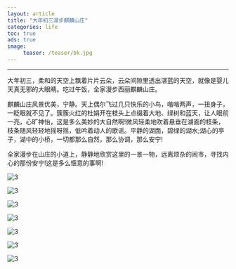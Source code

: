 ```yaml
---
layout: article
title: "大年初三漫步麒麟山庄"
categories: life
toc: true
ads: true
image:
     teaser: /teaser/bk.jpg
---
```


---

大年初三，柔和的天空上飘着片片云朵，云朵间隙里透出湛蓝的天空，就像是婴儿天真无邪的大眼睛。吃过午饭，全家漫步西丽麒麟山庄。

麒麟山庄风景优美，宁静。天上偶尔飞过几只快乐的小鸟，喈喈两声，一扭身子，一眨眼就不见了。簇簇火红的杜娟开在枝头上点缀着大地、绿树和蓝天，让人眼前一亮，心旷神怡，这是多么美妙的大自然啊!微风轻柔地吹着悬垂在湖面的枝条，枝条随风轻轻地摇呀摇，低吟着动人的歌谣。平静的湖面，碧绿的湖水;湖心的亭子，湖中的小桥，一切都那么自然，那么协调，那么安宁!

全家漫步在山庄的小道上，静静地欣赏这里的一景一物，远离烦杂的闹市，寻找内心的那份安宁!这是多么惬意的事啊!


![3](https://github.com/storage201602/storage201602/blob/master/myhome2016/_posts/life/2016-02-11-1421life.md/0211_104.jpg?raw=true)

![3](https://github.com/storage201602/storage201602/blob/master/myhome2016/_posts/life/2016-02-11-1421life.md/0211_105.jpg?raw=true)

![3](https://github.com/storage201602/storage201602/blob/master/myhome2016/_posts/life/2016-02-11-1421life.md/0211_106.jpg?raw=true)

![3](https://github.com/storage201602/storage201602/blob/master/myhome2016/_posts/life/2016-02-11-1421life.md/0211_107.jpg?raw=true)

![3](https://github.com/storage201602/storage201602/blob/master/myhome2016/_posts/life/2016-02-11-1421life.md/0211_108.jpg?raw=true)

![3](https://github.com/storage201602/storage201602/blob/master/myhome2016/_posts/life/2016-02-11-1421life.md/0211_109.jpg?raw=true)

![3](https://github.com/storage201602/storage201602/blob/master/myhome2016/_posts/life/2016-02-11-1421life.md/0211_110.jpg?raw=true)